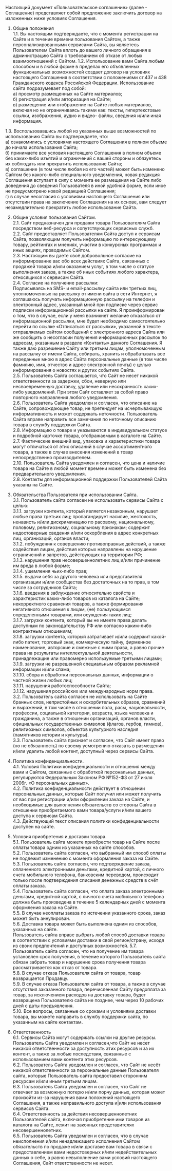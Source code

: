 Настоящий документ «Пользовательское соглашение» (далее - Соглашение) представляет собой предложение заключить договор на изложенных ниже условиях Соглашения.

1. Общие положения    
1.1. Вы настоящим подтверждаете, что с момента регистрации на Сайте и в течение времени пользования Сайтом, а также персонализированными сервисами Сайта, вы являетесь Пользователем Сайта вплоть до вашего личного обращения в администрацию Сайта с требованием об отказе от любых взаимоотношений с Сайтом.
1.2. Использование вами Сайта любым способом и в любой форме в пределах его объявленных функциональных возможностей создает договор на условиях настоящего Соглашения в соответствии с положениями ст.437 и 438 Гражданского кодекса Российской Федерации. Использование сайта подразумевает под собой:    
а) просмотр размещенных на Сайте материалов;    
б) регистрация и/или авторизация на Сайте;    
в) размещение или отображение на Сайте любых материалов, включая но не ограничиваясь такими как: тексты, гипертекстовые ссылки, изображения, аудио и видео- файлы, сведения и/или иная информация.   

1.3. Воспользовавшись любой из указанных выше возможностей по использованию Сайта вы подтверждаете, что:   
а) ознакомились с условиями настоящего Соглашения в полном объеме до начала использования Сайта;    
б) принимаете все условия настоящего Соглашения в полном объеме без каких-либо изъятий и ограничений с вашей стороны и обязуетесь их соблюдать или прекратить использование Сайта;   
в) cоглашение (в том числе любая из его частей) может быть изменено Сайтом без какого-либо специального уведомления, новая редакция Соглашения вступает в силу с момента ее размещения на Сайте либо доведения до сведения Пользователя в иной удобной форме, если иное не предусмотрено новой редакцией Соглашения;   
г) в случае несогласия с условиями настоящего Соглашения или отсутствии права на заключение Соглашения на их основе, вам следует незамедлительно прекратить любое использование Сайта.   

2. Общие условия пользования Сайтом.   
2.1. Сайт предназначен для продажи товара Пользователям Сайта посредством веб-ресурса и сопутствующих сервисных служб.   
2.2. Сайт предоставляет Пользователям Сайта доступ к сервисам Сайта, позволяющим получить информацию по интересующему товару, рейтингах и мнениях, участии в конкурсных программах и иных акциях, проводимых Сайтом.   
2.3. Настоящим вы даете своё добровольное согласие на информирование вас обо всех действиях Сайта, связанных с продажей товара и/или оказанием услуг, в том числе о статусе выполнения заказа, а также об иных событиях любого характера, относящихся к сервисам Сайта.   
2.4. Согласие на получение рассылки:   
Подписываясь на SMS- и email-рассылку сайта или третьих лиц, уполномоченных на рассылку от имени сайта в сети Интернет, я соглашаюсь получать информационную рассылку на телефон и электронный адрес, указанный мной при подписке через сервис подписки информационной рассылки на сайте. Я проинформирован о том, что в случае, если у меня возникнет желание отказаться от информационной рассылки, мне будет необходимо самостоятельно перейти по ссылке «Отписаться от рассылки», указанной в тексте отправляемых сайтом сообщений с электронного адреса Сайта или же сообщить о несогласии получения информационных рассылок по адресам, указанным в разделе «Контакты» данного Соглашения. Я также даю разрешение Сайту или третьим лицам, уполномоченным на рассылку от имени Сайта, собирать, хранить и обрабатывать все переданные мною в адрес Сайта персональные данные (в том числе фамилию, имя, отчество и адрес электронной почты) с целью информирования о новостях и других событиях Сайта.   
2.5. Пользователь Сайта соглашается, что Сайт не несет никакой ответственности за задержки, сбои, неверную или несвоевременную доставку, удаление или несохранность каких-либо уведомлений. При этом Сайт оставляет за собой право повторного направления любого уведомления.   
2.6. Пользователь Сайта уведомлен и согласен, что описание на Сайте, сопровождающее товар, не претендует на исчерпывающую информативность и может содержать неточности.    Пользователь Сайта вправе направить все замечания по неточному описанию товара в службу поддержки Сайта.   
2.8. Информацию о товаре и указываются в индивидуальном статусе и подробной карточке товара, отображаемым в каталоге на Сайте.   
2.7. Фактические внешний вид, упаковка и характеристики товара могут отличаться от этих описаний в случае ассортиментного товара, а также в случае внесения изменений в товар непосредственно производителем.   
2.10. Пользователь Сайта уведомлен и согласен, что цена и наличие товара на Сайте в любой момент времени может быть изменена без предварительного уведомления.   
2.8. Контакты для информационной поддержки Пользователей Сайта указаны на Сайте.   


3. Обязательства Пользователя при использовании Сайта.      
3.1. Пользователь сайта согласен не использовать сервисы Сайта с целью:   
3.1.1. загрузки контента, который является незаконным, нарушает любые права третьих лиц; пропагандирует насилие, жестокость, ненависть и/или дискриминацию по расовому, национальному, половому, религиозному, социальному признакам; содержит недостоверные сведения и/или оскорбления в адрес конкретных лиц, организаций, органов власти;   
3.1.2. побуждения к совершению противоправных действий, а также содействия лицам, действия которых направлены на нарушение ограничений и запретов, действующих на территории РФ;   
3.1.3. нарушения прав несовершеннолетних лиц и/или причинение им вреда в любой форме;   
3.1.4. ущемления чьих-либо прав;   
3.1.5. выдачи себя за другого человека или представителя организации и/или сообщества без достаточных на то прав, в том числе за сотрудников Сайта;   
3.1.6. введения в заблуждение относительно свойств и характеристик каких-либо товаров из каталога на Сайте; некорректного сравнения товаров, а также формирования негативного отношения к лицам, (не) пользующимся определенными товарами, или осуждения таких лиц;   
3.1.7. загрузки контента, который вы не имеете права делать доступным по законодательству РФ или согласно каким-либо контрактным отношениям;   
3.1.8. загрузки контента, который затрагивает и/или содержит какой-либо патент, торговый знак, коммерческую тайну, фирменное наименование, авторские и смежные с ними права, а равно прочие права на результаты интеллектуальной деятельности, принадлежащие или правомерно используемые третьими лицами;   
3.1.9. загрузки не разрешенной специальным образом рекламной информации и/или спама;   
3.1.10. сбора и обработки персональных данных, информации о частной жизни любых лиц;   
3.1.11. нарушения работоспособности Сайта;   
3.1.12. нарушения российских или международных норм права.   
3.2. Пользователь сайта согласен не использовать на Сайте бранных слов, непристойных и оскорбительных образов, сравнений и выражений, в том числе в отношении пола, расы, национальности, профессии, социальной категории, возраста, языка человека и гражданина, а также в отношении организаций, органов власти, официальных государственных символов (флагов, гербов, гимнов), религиозных символов, объектов культурного наследия (памятников истории и культуры).   
3.3. Пользователь сайта признает и согласен, что Сайт имеет право (но не обязанность) по своему усмотрению отказать в размещении и/или удалить любой контент, доступный через сервисы Сайта.   

4. Политика конфиденциальности.    
4.1. Условия Политики конфиденциальности и отношения между вами и Сайтом, связанные с обработкой персональных данных, регулируются Федеральным Законом РФ №152-ФЗ от 27 июля 2006г. «О персональных данных».   
4.2. Политика конфиденциальности действует в отношении персональных данных, которые Сайт получил или может получить от вас при регистрации и/или оформлении заказа на Сайте, и необходимые для выполнения обязательств со стороны Сайта в отношении приобретаемого вами товара/услуги и/или вашего доступа к сервисам Сайта.   
4.3. Действующий текст описания политики конфиденциальности доступен на сайте.   

5. Условия приобретения и доставки товара.   
5.1. Пользователь сайта можете приобрести товар на Сайте после оплаты товара одним из указанных на сайте способов.   
5.2. Пользователь сайта согласен, что выбранный им способ оплаты не подлежит изменению с момента оформления заказа на Сайте.   
5.3. Пользователь сайта согласен, что подтверждение заказа, оплаченного электронными деньгами, кредитной картой, с личного счета мобильного телефона, банковским переводом, происходит только после подтверждения списания денежных средств в счёт оплаты заказа.   
5.4. Пользователь сайта согласен, что оплата заказа электронными деньгами, кредитной картой, с личного счета мобильного телефона должна быть произведена в течение 5 календарных дней с момента оформления заказа на Сайте.   
5.5. В случае неоплаты заказа по истечении указанного срока, заказ может быть аннулирован.   
5.6. Доставка товара может быть выполнена одним из способов, указанных на сайте.   
Пользователь сайта вправе выбрать любой способ доставки товара в соответствии с условиями доставки в свой регион/страну, исходя из своих предпочтений и доступных возможностей.
5.7. Пользователь сайта согласен, что на получение им товара установлен срок получения, в течение которого Пользователь сайта обязан забрать товар и нарушение срока получения товара рассматривается как отказ от товара.   
5.8. В случае отказа Пользователя сайта от товара, товар возвращается Продавцу.   
5.9. В случае отказа Пользователя сайта от товара, а также в случае отсутствия заказанного товара, перечисленная Сайту предоплата за товар, за исключением расходов на доставку товара, будет возвращена Пользователю сайта не позднее, чем через 10 рабочих дней с даты предъявления.   
5.10. Все вопросы, связанные со сроками и условиями доставки товара, вы можете направить в службу поддержки сайта, по указанным на сайте контактам.   

6. Ответственность   
6.1. Сервисы Сайта могут содержать ссылки на другие ресурсы. Пользователь Сайта уведомлен и согласен,что Сайт не несет никакой ответственности за доступность этих ресурсов и за их контент, а также за любые последствия, связанные с использованием вами контента этих ресурсов.   
6.2. Пользователь Сайта уведомлен и согласен, что Сайт не несёт никакой ответственности за персональные данные Пользователя сайта, которые Пользователь сайта предоставил сторонним ресурсам и/или иным третьим лицам.   
6.3. Пользователь Сайта уведомлен и согласен, что Сайт не отвечает за возможную потерю и/или порчу данных, которая может произойти из-за нарушения вами положений настоящего Соглашения, а также неправильного доступа и|или использования сервисов Сайта.   
6.4. Ответственность за действия несовершеннолетних Пользователей сайта, включая приобретение ими товаров из каталога на Сайте, лежит на законных представителях несовершеннолетних.   
6.5. Пользователь Сайта уведомлен и согласен, что в случае неисполнения и/или ненадлежащего исполнения Сайтом обязательств по продаже и/или доставке вам товара в связи с предоставлением вами недостоверных и/или недействительных данных о себе, а равно невыполнение вами условий настоящего Соглашения, Сайт ответственности не несет.   
